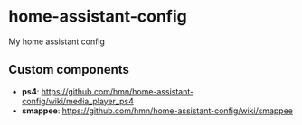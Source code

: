 # home-assistant-config

My home assistant config

## Custom components
- **ps4**: https://github.com/hmn/home-assistant-config/wiki/media_player_ps4
- **smappee**: https://github.com/hmn/home-assistant-config/wiki/smappee